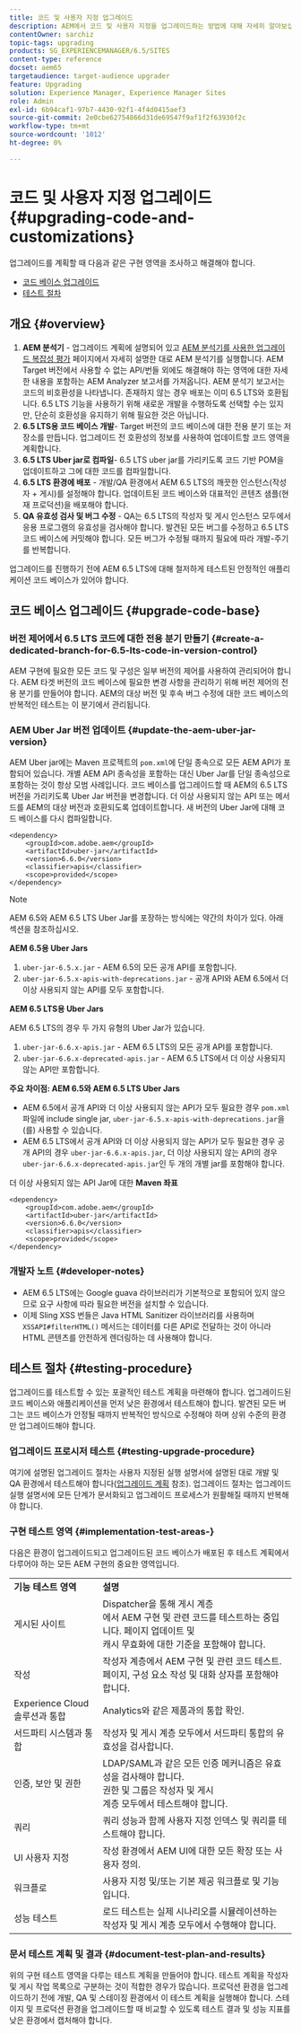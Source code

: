 ```yaml
---
title: 코드 및 사용자 지정 업그레이드
description: AEM에서 코드 및 사용자 지정을 업그레이드하는 방법에 대해 자세히 알아보십시오.
contentOwner: sarchiz
topic-tags: upgrading
products: SG_EXPERIENCEMANAGER/6.5/SITES
content-type: reference
docset: aem65
targetaudience: target-audience upgrader
feature: Upgrading
solution: Experience Manager, Experience Manager Sites
role: Admin
exl-id: 6b94caf1-97b7-4430-92f1-4f4d0415aef3
source-git-commit: 2e0cbe62754866d31de69547f9af1f2f63930f2c
workflow-type: tm+mt
source-wordcount: '1012'
ht-degree: 0%

---
```


# 코드 및 사용자 지정 업그레이드{#upgrading-code-and-customizations}

업그레이드를 계획할 때 다음과 같은 구현 영역을 조사하고 해결해야 합니다.

* [코드 베이스 업그레이드](#upgrade-code-base)
* [테스트 절차](#testing-procedure)

## 개요 {#overview}

1. **AEM 분석기** - 업그레이드 계획에 설명되어 있고 [AEM 분석기를 사용한 업그레이드 복잡성 평가](/help/sites-deploying/aem-analyzer.md) 페이지에서 자세히 설명한 대로 AEM 분석기를 실행합니다. AEM Target 버전에서 사용할 수 없는 API/번들 외에도 해결해야 하는 영역에 대한 자세한 내용을 포함하는 AEM Analyzer 보고서를 가져옵니다. AEM 분석기 보고서는 코드의 비호환성을 나타냅니다. 존재하지 않는 경우 배포는 이미 6.5 LTS와 호환됩니다. 6.5 LTS 기능을 사용하기 위해 새로운 개발을 수행하도록 선택할 수는 있지만, 단순히 호환성을 유지하기 위해 필요한 것은 아닙니다.
1. **6.5 LTS용 코드 베이스 개발**- Target 버전의 코드 베이스에 대한 전용 분기 또는 저장소를 만듭니다. 업그레이드 전 호환성의 정보를 사용하여 업데이트할 코드 영역을 계획합니다.
1. **6.5 LTS Uber jar로 컴파일**- 6.5 LTS uber jar를 가리키도록 코드 기반 POM을 업데이트하고 그에 대한 코드를 컴파일합니다.
1. **6.5 LTS 환경에 배포** - 개발/QA 환경에서 AEM 6.5 LTS의 깨끗한 인스턴스(작성자 + 게시)를 설정해야 합니다. 업데이트된 코드 베이스와 대표적인 콘텐츠 샘플(현재 프로덕션)을 배포해야 합니다.
1. **QA 유효성 검사 및 버그 수정** - QA는 6.5 LTS의 작성자 및 게시 인스턴스 모두에서 응용 프로그램의 유효성을 검사해야 합니다. 발견된 모든 버그를 수정하고 6.5 LTS 코드 베이스에 커밋해야 합니다. 모든 버그가 수정될 때까지 필요에 따라 개발-주기를 반복합니다.

업그레이드를 진행하기 전에 AEM 6.5 LTS에 대해 철저하게 테스트된 안정적인 애플리케이션 코드 베이스가 있어야 합니다.

## 코드 베이스 업그레이드 {#upgrade-code-base}

### 버전 제어에서 6.5 LTS 코드에 대한 전용 분기 만들기 {#create-a-dedicated-branch-for-6.5-lts-code-in-version-control}

AEM 구현에 필요한 모든 코드 및 구성은 일부 버전의 제어를 사용하여 관리되어야 합니다. AEM 타겟 버전의 코드 베이스에 필요한 변경 사항을 관리하기 위해 버전 제어의 전용 분기를 만들어야 합니다. AEM의 대상 버전 및 후속 버그 수정에 대한 코드 베이스의 반복적인 테스트는 이 분기에서 관리됩니다.

### AEM Uber Jar 버전 업데이트 {#update-the-aem-uber-jar-version}

AEM Uber jar에는 Maven 프로젝트의 `pom.xml`에 단일 종속으로 모든 AEM API가 포함되어 있습니다. 개별 AEM API 종속성을 포함하는 대신 Uber Jar를 단일 종속성으로 포함하는 것이 항상 모범 사례입니다. 코드 베이스를 업그레이드할 때 AEM의 6.5 LTS 버전을 가리키도록 Uber Jar 버전을 변경합니다. 더 이상 사용되지 않는 API 또는 메서드를 AEM의 대상 버전과 호환되도록 업데이트합니다. 새 버전의 Uber Jar에 대해 코드 베이스를 다시 컴파일합니다.

```
<dependency>
    <groupId>com.adobe.aem</groupId>
    <artifactId>uber-jar</artifactId>
    <version>6.6.0</version>
    <classifier>apis</classifier>
    <scope>provided</scope>
</dependency>
```

>[!NOTE]
>
>AEM 6.5와 AEM 6.5 LTS Uber Jar를 포장하는 방식에는 약간의 차이가 있다. 아래 섹션을 참조하십시오.

**AEM 6.5용 Uber Jars**

1. `uber-jar-6.5.x.jar` - AEM 6.5의 모든 공개 API를 포함합니다.
1. `uber-jar-6.5.x-apis-with-deprecations.jar` - 공개 API와 AEM 6.5에서 더 이상 사용되지 않는 API를 모두 포함합니다.

**AEM 6.5 LTS용 Uber Jars**

AEM 6.5 LTS의 경우 두 가지 유형의 Uber Jar가 있습니다.

1. `uber-jar-6.6.x-apis.jar` - AEM 6.5 LTS의 모든 공개 API를 포함합니다.
1. `uber-jar-6.6.x-deprecated-apis.jar` - AEM 6.5 LTS에서 더 이상 사용되지 않는 API만 포함합니다.

**주요 차이점: AEM 6.5와 AEM 6.5 LTS Uber Jars**

* AEM 6.5에서 공개 API와 더 이상 사용되지 않는 API가 모두 필요한 경우 `pom.xml` 파일에 include single jar, `uber-jar-6.5.x-apis-with-deprecations.jar`을(를) 사용할 수 있습니다.
* AEM 6.5 LTS에서 공개 API와 더 이상 사용되지 않는 API가 모두 필요한 경우 공개 API의 경우 `uber-jar-6.6.x-apis.jar`, 더 이상 사용되지 않는 API의 경우 `uber-jar-6.6.x-deprecated-apis.jar`인 두 개의 개별 jar를 포함해야 합니다.

더 이상 사용되지 않는 API Jar에 대한 **Maven 좌표**

```
<dependency>
    <groupId>com.adobe.aem</groupId>
    <artifactId>uber-jar</artifactId>
    <version>6.6.0</version>
    <classifier>apis</classifier>
    <scope>provided</scope>
</dependency>
```

### 개발자 노트 {#developer-notes}

* AEM 6.5 LTS에는 Google guava 라이브러리가 기본적으로 포함되어 있지 않으므로 요구 사항에 따라 필요한 버전을 설치할 수 있습니다.
* 이제 Sling XSS 번들은 Java HTML Sanitizer 라이브러리를 사용하며 `XSSAPI#filterHTML()` 메서드는 데이터를 다른 API로 전달하는 것이 아니라 HTML 콘텐츠를 안전하게 렌더링하는 데 사용해야 합니다.

## 테스트 절차 {#testing-procedure}

업그레이드를 테스트할 수 있는 포괄적인 테스트 계획을 마련해야 합니다. 업그레이드된 코드 베이스와 애플리케이션을 먼저 낮은 환경에서 테스트해야 합니다. 발견된 모든 버그는 코드 베이스가 안정될 때까지 반복적인 방식으로 수정해야 하며 상위 수준의 환경만 업그레이드해야 합니다.

### 업그레이드 프로시저 테스트 {#testing-upgrade-procedure}

여기에 설명된 업그레이드 절차는 사용자 지정된 실행 설명서에 설명된 대로 개발 및 QA 환경에서 테스트해야 합니다([업그레이드 계획](/help/sites-deploying/upgrade-planning.md) 참조). 업그레이드 절차는 업그레이드 실행 설명서에 모든 단계가 문서화되고 업그레이드 프로세스가 원활해질 때까지 반복해야 합니다.

### 구현 테스트 영역  {#implementation-test-areas-}

다음은 환경이 업그레이드되고 업그레이드된 코드 베이스가 배포된 후 테스트 계획에서 다루어야 하는 모든 AEM 구현의 중요한 영역입니다.

<table>
 <tbody>
  <tr>
   <td><strong>기능 테스트 영역</strong></td>
   <td><strong>설명</strong></td>
  </tr>
  <tr>
   <td>게시된 사이트</td>
   <td>Dispatcher을 통해 게시 계층 <br />에서 AEM 구현 및 관련 코드를 테스트하는 중입니다. 페이지 업데이트 및 <br /> 캐시 무효화에 대한 기준을 포함해야 합니다.</td>
  </tr>
  <tr>
   <td>작성</td>
   <td>작성자 계층에서 AEM 구현 및 관련 코드 테스트. 페이지, 구성 요소 작성 및 대화 상자를 포함해야 합니다.</td>
  </tr>
  <tr>
   <td>Experience Cloud 솔루션과 통합</td>
   <td>Analytics와 같은 제품과의 통합 확인.</td>
  </tr>
  <tr>
   <td>서드파티 시스템과 통합</td>
   <td>작성자 및 게시 계층 모두에서 서드파티 통합의 유효성을 검사합니다.</td>
  </tr>
  <tr>
   <td>인증, 보안 및 권한</td>
   <td>LDAP/SAML과 같은 모든 인증 메커니즘은 유효성을 검사해야 합니다.<br /> 권한 및 그룹은 작성자 및 게시<br /> 계층 모두에서 테스트해야 합니다.</td>
  </tr>
  <tr>
   <td>쿼리</td>
   <td>쿼리 성능과 함께 사용자 지정 인덱스 및 쿼리를 테스트해야 합니다.</td>
  </tr>
  <tr>
   <td>UI 사용자 지정</td>
   <td>작성 환경에서 AEM UI에 대한 모든 확장 또는 사용자 정의.</td>
  </tr>
  <tr>
   <td>워크플로</td>
   <td>사용자 지정 및/또는 기본 제공 워크플로 및 기능입니다.</td>
  </tr>
  <tr>
   <td>성능 테스트</td>
   <td>로드 테스트는 실제 시나리오를 시뮬레이션하는 작성자 및 게시 계층 모두에서 수행해야 합니다.</td>
  </tr>
 </tbody>
</table>

### 문서 테스트 계획 및 결과 {#document-test-plan-and-results}

위의 구현 테스트 영역을 다루는 테스트 계획을 만들어야 합니다. 테스트 계획을 작성자 및 게시 작업 목록으로 구분하는 것이 적합한 경우가 많습니다. 프로덕션 환경을 업그레이드하기 전에 개발, QA 및 스테이징 환경에서 이 테스트 계획을 실행해야 합니다. 스테이지 및 프로덕션 환경을 업그레이드할 때 비교할 수 있도록 테스트 결과 및 성능 지표를 낮은 환경에서 캡처해야 합니다.
